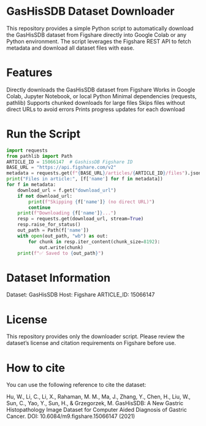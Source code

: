 # GasHisSDB Dataset Downloader

This repository provides a simple Python script to automatically download the GasHisSDB dataset from Figshare directly into Google Colab or any Python environment.
The script leverages the Figshare REST API to fetch metadata and download all dataset files with ease.

# Features

Directly downloads the GasHisSDB dataset from Figshare
Works in Google Colab, Jupyter Notebook, or local Python
Minimal dependencies (requests, pathlib)
Supports chunked downloads for large files
Skips files without direct URLs to avoid errors
Prints progress updates for each download

# Run the Script
```python
import requests
from pathlib import Path
ARTICLE_ID = 15066147  # GashissDB Figshare ID
BASE_URL = "https://api.figshare.com/v2"
metadata = requests.get(f"{BASE_URL}/articles/{ARTICLE_ID}/files").json()
print("Files in article:", [f['name'] for f in metadata])
for f in metadata:
    download_url = f.get("download_url")
    if not download_url:
        print(f"Skipping {f['name']} (no direct URL)")
        continue
    print(f"Downloading {f['name']}...")
    resp = requests.get(download_url, stream=True)
    resp.raise_for_status()
    out_path = Path(f['name'])
    with open(out_path, "wb") as out:
        for chunk in resp.iter_content(chunk_size=8192):
            out.write(chunk)
    print(f"✅ Saved to {out_path}")
```
# Dataset Information
Dataset: GasHisSDB
Host: Figshare
ARTICLE_ID: 15066147

# License
This repository provides only the downloader script.
Please review the dataset’s license and citation requirements on Figshare before use.

# How to cite

You can use the following reference to cite the dataset:

Hu, W., Li, C., Li, X., Rahaman, M. M., Ma, J., Zhang, Y., Chen, H., Liu, W., Sun, C., Yao, Y., Sun, H., & Grzegorzek, M. GasHisSDB: A New Gastric Histopathology Image Dataset for Computer Aided Diagnosis of Gastric Cancer. DOI: 10.6084/m9.figshare.15066147 (2021)
